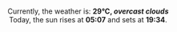 <p  align="center"><br/>Currently, the weather is: <b> 29°C, <i>overcast clouds</i></b></br>Today, the sun rises at <b>05:07</b> and sets at <b>19:34</b>.</p>